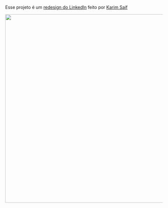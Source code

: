 Esse projeto é um [redesign do LinkedIn](https://www.figma.com/community/file/1008030115689645877) feito por [Karim Saif](https://www.figma.com/@karimsaif)

<img src="https://user-images.githubusercontent.com/57048133/129613583-2d07a0e2-b9d0-42e9-a642-9a3f6e15a15b.png" width="600">

